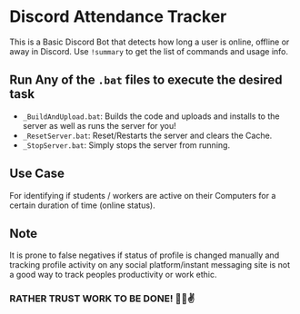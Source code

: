 # Discord Attendance Tracker

This is a Basic Discord Bot that detects how long a user is online, offline or away in Discord.
Use `!summary` to get the list of commands and usage info.

## Run Any of the `.bat` files to execute the desired task
- `_BuildAndUpload.bat`: Builds the code and uploads and installs to the server as well as runs the server for you!
- `_ResetServer.bat`: Reset/Restarts the server and clears the Cache.
- `_StopServer.bat`: Simply stops the server from running.

## Use Case
For identifying if students / workers are active on their Computers for a certain duration of time (online status).

## Note
It is prone to false negatives if status of profile is changed manually and tracking profile activity on any social platform/instant messaging site is not a good way to track peoples productivity or work ethic.

### RATHER TRUST WORK TO BE DONE! 👋🙂✌️
